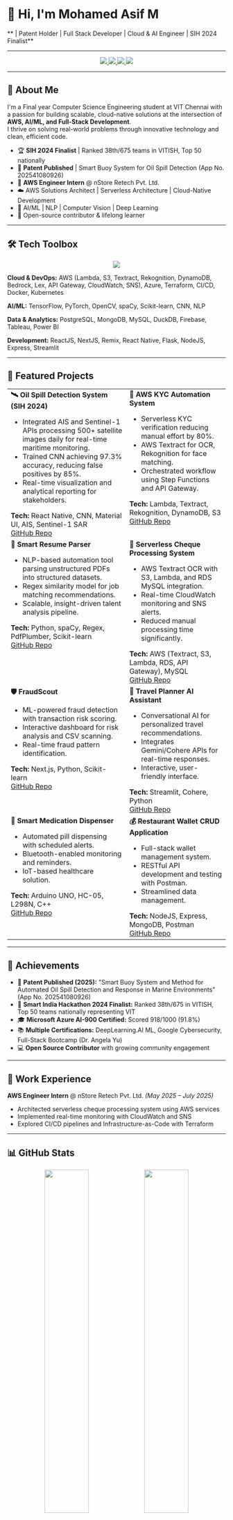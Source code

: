 # 👋 Hi, I'm Mohamed Asif M

** | Patent Holder | Full Stack Developer | Cloud & AI Engineer | SIH 2024 Finalist**

---

<p align="center">
  <a href="https://www.linkedin.com/in/asif2107">
    <img src="https://img.shields.io/badge/LinkedIn-blue?style=for-the-badge&logo=linkedin&logoColor=white"/>
  </a>
  <a href="https://github.com/asif-mp3">
    <img src="https://img.shields.io/badge/GitHub-black?style=for-the-badge&logo=github&logoColor=white"/>
  </a>
  <a href="mailto:asifoned@gmail.com">
    <img src="https://img.shields.io/badge/Email-D14836?style=for-the-badge&logo=gmail&logoColor=white"/>
  </a>
  <a href="https://asifolio.vercel.app">
    <img src="https://img.shields.io/badge/Portfolio-000000?style=for-the-badge&logo=vercel&logoColor=white"/>
  </a>
</p>

---

## 🚀 About Me

I'm a Final year Computer Science Engineering student at VIT Chennai with a passion for building scalable, cloud-native solutions at the intersection of **AWS, AI/ML, and Full-Stack Development**.  
I thrive on solving real-world problems through innovative technology and clean, efficient code.

- 🏆 **SIH 2024 Finalist** | Ranked 38th/675 teams in VITISH, Top 50 nationally
- 📜 **Patent Published** | Smart Buoy System for Oil Spill Detection (App No. 202541080926)
- 💼 **AWS Engineer Intern** @ nStore Retech Pvt. Ltd.
- ☁️ AWS Solutions Architect | Serverless Architecture | Cloud-Native Development
- 🤖 AI/ML | NLP | Computer Vision | Deep Learning
- 🌟 Open-source contributor & lifelong learner

---

## 🛠️ Tech Toolbox

<p align="center">
  <img src="https://skillicons.dev/icons?i=aws,azure,react,nextjs,nodejs,express,mongodb,postgresql,python,cpp,java,javascript,typescript,docker,kubernetes,terraform,git,github,linux,tailwind,flask,firebase" />
</p>

**Cloud & DevOps:** AWS (Lambda, S3, Textract, Rekognition, DynamoDB, Bedrock, Lex, API Gateway, CloudWatch, SNS), Azure, Terraform, CI/CD, Docker, Kubernetes

**AI/ML:** TensorFlow, PyTorch, OpenCV, spaCy, Scikit-learn, CNN, NLP

**Data & Analytics:** PostgreSQL, MongoDB, MySQL, DuckDB, Firebase, Tableau, Power BI

**Development:** ReactJS, NextJS, Remix, React Native, Flask, NodeJS, Express, Streamlit

---

## 🌟 Featured Projects

<table>
  <tr>
    <td valign="top"><b>🛰️ Oil Spill Detection System (SIH 2024)</b><br>
      <ul>
        <li>Integrated AIS and Sentinel-1 APIs processing 500+ satellite images daily for real-time maritime monitoring.</li>
        <li>Trained CNN achieving 97.3% accuracy, reducing false positives by 85%.</li>
        <li>Real-time visualization and analytical reporting for stakeholders.</li>
      </ul>
      <b>Tech:</b> React Native, CNN, Material UI, AIS, Sentinel-1 SAR<br>
      <a href="https://github.com/your-username/oil-spill-detection">GitHub Repo</a>
    </td>
    <td valign="top"><b>🔐 AWS KYC Automation System</b><br>
      <ul>
        <li>Serverless KYC verification reducing manual effort by 80%.</li>
        <li>AWS Textract for OCR, Rekognition for face matching.</li>
        <li>Orchestrated workflow using Step Functions and API Gateway.</li>
      </ul>
      <b>Tech:</b> Lambda, Textract, Rekognition, DynamoDB, S3<br>
      <a href="https://github.com/your-username/kyc-automation">GitHub Repo</a>
    </td>
  </tr>
  <tr>
    <td valign="top"><b>📄 Smart Resume Parser</b><br>
      <ul>
        <li>NLP-based automation tool parsing unstructured PDFs into structured datasets.</li>
        <li>Regex similarity model for job matching recommendations.</li>
        <li>Scalable, insight-driven talent analysis pipeline.</li>
      </ul>
      <b>Tech:</b> Python, spaCy, Regex, PdfPlumber, Scikit-learn<br>
      <a href="https://github.com/your-username/smart-resume-parser">GitHub Repo</a>
    </td>
    <td valign="top"><b>🏥 Serverless Cheque Processing System</b><br>
      <ul>
        <li>AWS Textract OCR with S3, Lambda, and RDS MySQL integration.</li>
        <li>Real-time CloudWatch monitoring and SNS alerts.</li>
        <li>Reduced manual processing time significantly.</li>
      </ul>
      <b>Tech:</b> AWS (Textract, S3, Lambda, RDS, API Gateway), MySQL<br>
      <a href="https://github.com/your-username/cheque-mate">GitHub Repo</a>
    </td>
  </tr>
  <tr>
    <td valign="top"><b>🛡️ FraudScout</b><br>
      <ul>
        <li>ML-powered fraud detection with transaction risk scoring.</li>
        <li>Interactive dashboard for risk analysis and CSV scanning.</li>
        <li>Real-time fraud pattern identification.</li>
      </ul>
      <b>Tech:</b> Next.js, Python, Scikit-learn<br>
      <a href="https://github.com/your-username/fraudscout">GitHub Repo</a>
    </td>
    <td valign="top"><b>🧭 Travel Planner AI Assistant</b><br>
      <ul>
        <li>Conversational AI for personalized travel recommendations.</li>
        <li>Integrates Gemini/Cohere APIs for real-time responses.</li>
        <li>Interactive, user-friendly interface.</li>
      </ul>
      <b>Tech:</b> Streamlit, Cohere, Python<br>
      <a href="https://github.com/your-username/travel-planner-ai">GitHub Repo</a>
    </td>
  </tr>
  <tr>
    <td valign="top"><b>💊 Smart Medication Dispenser</b><br>
      <ul>
        <li>Automated pill dispensing with scheduled alerts.</li>
        <li>Bluetooth-enabled monitoring and reminders.</li>
        <li>IoT-based healthcare solution.</li>
      </ul>
      <b>Tech:</b> Arduino UNO, HC-05, L298N, C++<br>
      <a href="https://github.com/your-username/smart-medication-dispenser">GitHub Repo</a>
    </td>
    <td valign="top"><b>💰 Restaurant Wallet CRUD Application</b><br>
      <ul>
        <li>Full-stack wallet management system.</li>
        <li>RESTful API development and testing with Postman.</li>
        <li>Streamlined data management.</li>
      </ul>
      <b>Tech:</b> NodeJS, Express, MongoDB, Postman<br>
      <a href="https://github.com/your-username/restaurant-wallet">GitHub Repo</a>
    </td>
  </tr>
</table>

---

## 🏅 Achievements

- 📜 **Patent Published (2025):** "Smart Buoy System and Method for Automated Oil Spill Detection and Response in Marine Environments" (App No. 202541080926)
- 🥇 **Smart India Hackathon 2024 Finalist:** Ranked 38th/675 in VITISH, Top 50 teams nationally representing VIT
- 🎓 **Microsoft Azure AI-900 Certified:** Scored 918/1000 (91.8%)
- 📚 **Multiple Certifications:** DeepLearning.AI ML, Google Cybersecurity, Full-Stack Bootcamp (Dr. Angela Yu)
- 💻 **Open Source Contributor** with growing community engagement

---

## 💼 Work Experience

**AWS Engineer Intern** @ nStore Retech Pvt. Ltd. *(May 2025 – July 2025)*
- Architected serverless cheque processing system using AWS services
- Implemented real-time monitoring with CloudWatch and SNS
- Explored CI/CD pipelines and Infrastructure-as-Code with Terraform

---

## 📊 GitHub Stats

<p align="center">
  <img src="https://github-readme-stats.vercel.app/api?username=asif-mp3&show_icons=true&theme=radical" width="45%" />
  <img src="https://github-readme-streak-stats.herokuapp.com/?user=asif-mp3&theme=radical" width="45%" />
</p>

---

## 🎯 Leadership & Extracurriculars

- **Content Co-Lead** @ Arignar Anna Tamil Mandram, VIT Chennai
  - Directed content strategy and organized successful cultural events
- **Marketing Club Member** @ CodeChef Student Chapter, VIT Chennai (2024–2025)
  - Coordinated campaigns and promoted coding competitions

---

## 🤝 Let's Connect!

I'm always open to collaboration, innovative projects, and new opportunities in cloud engineering, AI/ML, and full-stack development.  
Let's build something amazing together!

📧 [asifoned@gmail.com](mailto:asifoned@gmail.com) | 💼 [LinkedIn](https://www.linkedin.com/in/asif2107) | 🌐 [Portfolio](https://asifolio.vercel.app)

---

<p align="center">
  <i>⭐️ From <a href="https://github.com/asif-mp3">asif-mp3</a></i>
</p>
